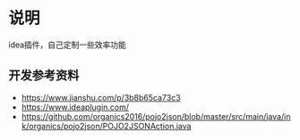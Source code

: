 # 说明
idea插件，自己定制一些效率功能
## 开发参考资料
 - https://www.jianshu.com/p/3b8b65ca73c3
 - https://www.ideaplugin.com/
 - https://github.com/organics2016/pojo2json/blob/master/src/main/java/ink/organics/pojo2json/POJO2JSONAction.java